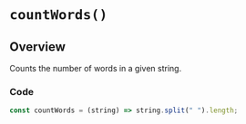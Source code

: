 # `countWords()`

## Overview

Counts the number of words in a given string.

### Code

```js
const countWords = (string) => string.split(" ").length;
```
